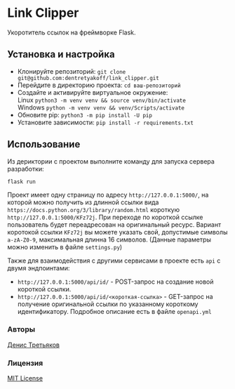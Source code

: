 # Link Clipper
Укоротитель ссылок на фреймворке Flask.

## Установка и настройка
- Клонируйте репозиторий: `git clone git@github.com:dentretyakoff/link_clipper.git`
- Перейдите в директорию проекта: `cd ваш-репозиторий`
- Создайте и активируйте виртуальное окружение:\
  Linux `python3 -m venv venv && source venv/bin/activate`\
  Windows `python -m venv venv && venv/Scripts/activate`
- Обновите pip: `python3 -m pip install -U pip`
- Установите зависимости: `pip install -r requirements.txt`

## Использование
Из дериктории с проектом выполните команду для запуска сервера разработки:
```
flask run
```
Проект имеет одну страницу по адресу `http://127.0.0.1:5000/`, на которой можно получить из длинной ссылки вида `https://docs.python.org/3/library/random.html` короткую `http://127.0.0.1:5000/KFz72j`. При переходе по короткой ссылке пользователь будет переадресован на оригинальный ресурс.
Вариант коротокой ссылки `KFz72j` вы можете указать свой, допустимые символы `a-zA-Z0-9`, максимальная длинна 16 символов. (Данные параметры можно изменить в файле `settings.py`)

Также для взаимодействия с другими сервисами в проекте есть `api` с двумя эндпоинтами:
- `http://127.0.0.1:5000/api/id/` - POST-запрос на создание новой короткой ссылки.
- `http://127.0.0.1:5000/api/id/<короткая-ссылка>` - GET-запрос на получение оригинальной ссылки по указанному короткому идентификатору.
Подробное описание есть в файле `openapi.yml`



### Авторы
[Денис Третьяков](https://github.com/dentretyakoff)
### Лицензия
[MIT License](https://opensource.org/licenses/MIT)

